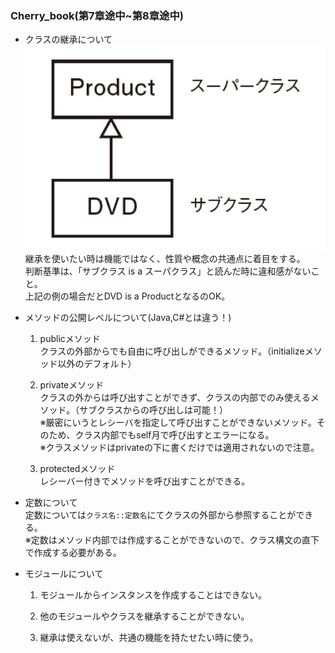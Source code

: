 ### Cherry_book(第7章途中~第8章途中)
- クラスの継承について  
![継承の概念図](2020-05-30-08-30-32.png)  
継承を使いたい時は機能ではなく、性質や概念の共通点に着目をする。  
判断基準は、「サブクラス is a スーパクラス」と読んだ時に違和感がないこと。  
上記の例の場合だとDVD is a ProductとなるのOK。  

- メソッドの公開レベルについて(Java,C#とは違う！)  
  1. publicメソッド  
  クラスの外部からでも自由に呼び出しができるメソッド。（initializeメソッド以外のデフォルト）  

  2. privateメソッド  
  クラスの外からは呼び出すことができず、クラスの内部でのみ使えるメソッド。（サブクラスからの呼び出しは可能！）  
  ※厳密にいうとレシーバを指定して呼び出すことができないメソッド。そのため、クラス内部でもself月で呼び出すとエラーになる。  
  ※クラスメソッドはprivateの下に書くだけでは適用されないので注意。  

  3. protectedメソッド  
  レシーバー付きでメソッドを呼び出すことができる。  

- 定数について  
定数については`クラス名::定数名`にてクラスの外部から参照することができる。  
※定数はメソッド内部では作成することができないので、クラス構文の直下で作成する必要がある。  


- モジュールについて  
  1. モジュールからインスタンスを作成することはできない。  
  
  2. 他のモジュールやクラスを継承することができない。

  3. 継承は使えないが、共通の機能を持たせたい時に使う。